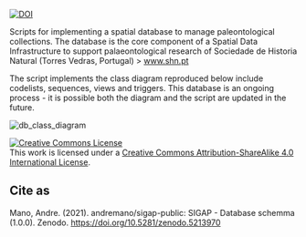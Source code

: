 [![DOI](https://zenodo.org/badge/382472519.svg)](https://zenodo.org/badge/latestdoi/382472519)


Scripts for implementing a spatial database to manage paleontological collections.
The database is the core component of a Spatial Data Infrastructure to support palaeontological research of Sociedade de Historia Natural (Torres Vedras, Portugal) > www.shn.pt

The script implements the class diagram reproduced below include codelists, sequences, views and triggers. This database is an ongoing process - it is possible both the diagram and the script are updated in the future.

![db_class_diagram](https://user-images.githubusercontent.com/6665872/124335113-7dae8280-db99-11eb-9581-ce357e296c94.png)

<a rel="license" href="http://creativecommons.org/licenses/by-sa/4.0/"><img alt="Creative Commons License" style="border-width:0" src="https://i.creativecommons.org/l/by-sa/4.0/88x31.png" /></a><br />This work is licensed under a <a rel="license" href="http://creativecommons.org/licenses/by-sa/4.0/">Creative Commons Attribution-ShareAlike 4.0 International License</a>.

## Cite as
Mano, Andre. (2021). andremano/sigap-public: SIGAP - Database schemma (1.0.0). Zenodo. https://doi.org/10.5281/zenodo.5213970
